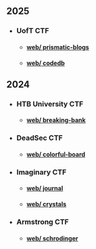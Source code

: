 ##   2025

- ### UofT CTF
   - #### [web/ prismatic-blogs](./2025/UofTCTF/Prismatic%20Blogs/)
   - #### [web/ codedb](./2025/UofTCTF/CodeDB/)

##   2024

- ### HTB University CTF
   - #### [web/ breaking-bank](./2024/HTB%20Uni%20CTF/Breaking%20Bank/)

- ### DeadSec CTF
   - #### [web/ colorful-board](./2024/DeadsecCTF/colorful-board/)

- ### Imaginary CTF
  - #### [web/ journal](./2024/ImaginaryCTF%20/journal)

  - #### [web/ crystals](./2024/ImaginaryCTF%20/crystals)

- ### Armstrong CTF

   - #### [web/ schrodinger](./2024/ArmstrongCTF/schrodinger/)
